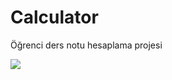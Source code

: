 # Calculator
Öğrenci ders notu hesaplama projesi

![](https://wiki.myviewboard.com/images/0/0b/Calculator.gif)
